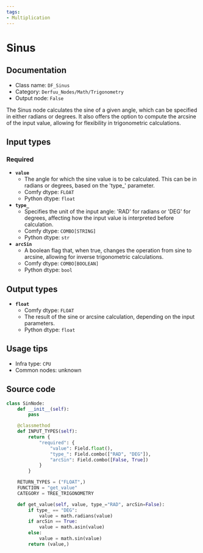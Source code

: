 ```yaml
---
tags:
- Multiplication
---
```


# Sinus
## Documentation
- Class name: `DF_Sinus`
- Category: `Derfuu_Nodes/Math/Trigonometry`
- Output node: `False`

The Sinus node calculates the sine of a given angle, which can be specified in either radians or degrees. It also offers the option to compute the arcsine of the input value, allowing for flexibility in trigonometric calculations.
## Input types
### Required
- **`value`**
    - The angle for which the sine value is to be calculated. This can be in radians or degrees, based on the 'type_' parameter.
    - Comfy dtype: `FLOAT`
    - Python dtype: `float`
- **`type_`**
    - Specifies the unit of the input angle: 'RAD' for radians or 'DEG' for degrees, affecting how the input value is interpreted before calculation.
    - Comfy dtype: `COMBO[STRING]`
    - Python dtype: `str`
- **`arcSin`**
    - A boolean flag that, when true, changes the operation from sine to arcsine, allowing for inverse trigonometric calculations.
    - Comfy dtype: `COMBO[BOOLEAN]`
    - Python dtype: `bool`
## Output types
- **`float`**
    - Comfy dtype: `FLOAT`
    - The result of the sine or arcsine calculation, depending on the input parameters.
    - Python dtype: `float`
## Usage tips
- Infra type: `CPU`
- Common nodes: unknown


## Source code
```python
class SinNode:
    def __init__(self):
        pass

    @classmethod
    def INPUT_TYPES(self):
        return {
            "required": {
                "value": Field.float(),
                "type_": Field.combo(["RAD", "DEG"]),
                "arcSin": Field.combo([False, True])
            }
        }

    RETURN_TYPES = ("FLOAT",)
    FUNCTION = "get_value"
    CATEGORY = TREE_TRIGONOMETRY

    def get_value(self, value, type_="RAD", arcSin=False):
        if type_ == "DEG":
            value = math.radians(value)
        if arcSin == True:
            value = math.asin(value)
        else:
            value = math.sin(value)
        return (value,)

```
